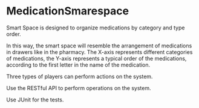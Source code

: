 # MedicationSmarespace

Smart Space is designed to organize medications by category and type order.

In this way, the smart space will resemble the arrangement of medications in drawers like in the pharmacy.
The X-axis represents different categories of medications,
the Y-axis represents a typical order of the medications, according to the first letter in the name of the medication.

Three types of players can perform actions on the system.

Use the RESTful API to perform operations on the system.

Use JUnit for the tests.
